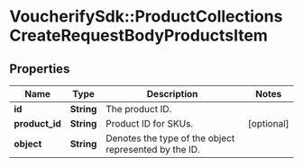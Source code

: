 # VoucherifySdk::ProductCollectionsCreateRequestBodyProductsItem

## Properties

| Name | Type | Description | Notes |
| ---- | ---- | ----------- | ----- |
| **id** | **String** | The product ID. |  |
| **product_id** | **String** | Product ID for SKUs. | [optional] |
| **object** | **String** | Denotes the type of the object represented by the ID. |  |

